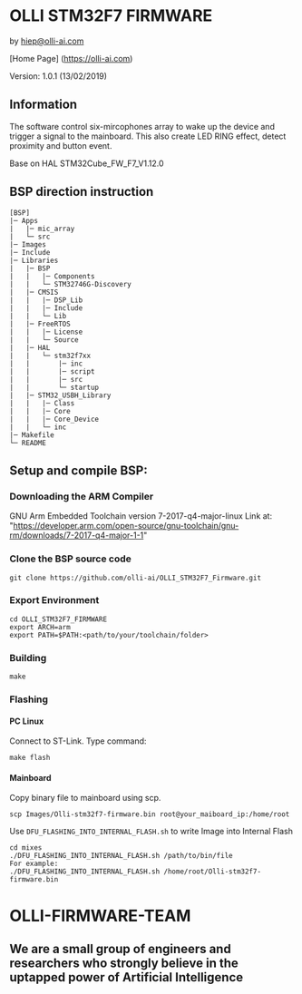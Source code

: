 # OLLI STM32F7 FIRMWARE

by hiep@olli-ai.com

[Home Page] (https://olli-ai.com)

Version: 1.0.1 (13/02/2019)

## Information
The software control six-mircophones array to wake up the device and trigger a signal to the mainboard. This also create LED RING effect, detect proximity and button event.

Base on HAL STM32Cube_FW_F7_V1.12.0

## BSP direction instruction
```
[BSP]
|─ Apps
|   |─ mic_array
|   └─ src
|─ Images
|─ Include
|─ Libraries
|   |─ BSP
|   |   |─ Components
|   |   └─ STM32746G-Discovery
|   |─ CMSIS
|   |   |─ DSP_Lib
|   |   |─ Include
|   |   └─ Lib
|   |─ FreeRTOS
|   |   |─ License
|   |   └─ Source
|   |─ HAL
|   |   └─ stm32f7xx
|   |       |─ inc
|   |       |─ script
|   |       |─ src
|   |       └─ startup
|   |─ STM32_USBH_Library
|   |   |─ Class
|   |   |─ Core
|   |   |─ Core_Device
|   |   └─ inc
|─ Makefile
└─ README
```
## Setup and compile BSP:

### Downloading the ARM Compiler

GNU Arm Embedded Toolchain version 7-2017-q4-major-linux
Link at: "https://developer.arm.com/open-source/gnu-toolchain/gnu-rm/downloads/7-2017-q4-major-1-1"

### Clone the BSP source code
```
git clone https://github.com/olli-ai/OLLI_STM32F7_Firmware.git
```
### Export Environment
```
cd OLLI_STM32F7_FIRMWARE
export ARCH=arm
export PATH=$PATH:<path/to/your/toolchain/folder>
```
### Building
```
make
```
### Flashing
#### PC Linux
Connect to ST-Link. Type command:
```
make flash
```
#### Mainboard
Copy binary file to mainboard using scp.
```
scp Images/Olli-stm32f7-firmware.bin root@your_maiboard_ip:/home/root
```
Use `DFU_FLASHING_INTO_INTERNAL_FLASH.sh` to write Image into Internal Flash

```
cd mixes
./DFU_FLASHING_INTO_INTERNAL_FLASH.sh /path/to/bin/file
For example:
./DFU_FLASHING_INTO_INTERNAL_FLASH.sh /home/root/Olli-stm32f7-firmware.bin
```
# OLLI-FIRMWARE-TEAM
## We are a small group of engineers and researchers who strongly believe in the uptapped power of Artificial Intelligence
